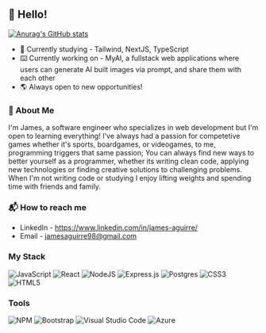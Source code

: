 
## 👋 Hello! 
[![Anurag's GitHub stats](https://github-readme-stats.vercel.app/api?username=james-aguirre&hide=stars,issues,contribs&theme=tokyonight)](https://github.com/anuraghazra/github-readme-stats)
- 📖 Currently studying -  Tailwind, NextJS, TypeScript
- ⌨️ Currently working on - MyAI, a fullstack web applications where users can generate AI built images via prompt, and share them with each other
- 🌎 Always open to new opportunities!

### 💬 About Me
I'm James, a software engineer who specializes in web development but I'm open to learning everything!
I've always had a passion for competetive games whether it's sports, boardgames, or videogames, to me, programming triggers that same passion;
You can always find new ways to better yourself as a programmer, whether its writing clean code, applying new technologies or finding creative solutions to challenging problems. When I'm not writing code or studying I enjoy lifting weights and spending time with friends and family.

### 📬 How to reach me
- LinkedIn - https://www.linkedin.com/in/james-aguirre/
- Email - jamesaguirre98@gmail.com


### My Stack
![JavaScript](https://img.shields.io/badge/javascript-%23323330.svg?style=for-the-badge&logo=javascript&logoColor=%23F7DF1E)
![React](https://img.shields.io/badge/react-%2320232a.svg?style=for-the-badge&logo=react&logoColor=%2361DAFB)
![NodeJS](https://img.shields.io/badge/node.js-6DA55F?style=for-the-badge&logo=node.js&logoColor=white)
![Express.js](https://img.shields.io/badge/express.js-%23404d59.svg?style=for-the-badge&logo=express&logoColor=%2361DAFB)
![Postgres](https://img.shields.io/badge/postgres-%23316192.svg?style=for-the-badge&logo=postgresql&logoColor=white)
![CSS3](https://img.shields.io/badge/css3-%231572B6.svg?style=for-the-badge&logo=css3&logoColor=white)
![HTML5](https://img.shields.io/badge/html5-%23E34F26.svg?style=for-the-badge&logo=html5&logoColor=white)

### Tools 
![NPM](https://img.shields.io/badge/NPM-%23CB3837.svg?style=for-the-badge&logo=npm&logoColor=white)
![Bootstrap](https://img.shields.io/badge/bootstrap-%238511FA.svg?style=for-the-badge&logo=bootstrap&logoColor=white)
![Visual Studio Code](https://img.shields.io/badge/Visual%20Studio%20Code-0078d7.svg?style=for-the-badge&logo=visual-studio-code&logoColor=white)
![Azure](https://img.shields.io/badge/azure-%230072C6.svg?style=for-the-badge&logo=microsoftazure&logoColor=white)



<!--
**james-aguirre/james-aguirre** is a ✨ _special_ ✨ repository because its `README.md` (this file) appears on your GitHub profile.

Here are some ideas to get you started:

- 🔭 I’m currently working on ...
- 🌱 I’m currently learning ...
- 👯 I’m looking to collaborate on ...
- 🤔 I’m looking for help with ...
- 💬 Ask me about ...
- 📫 How to reach me: ...
- 😄 Pronouns: ...
- ⚡ Fun fact: ...
-->
